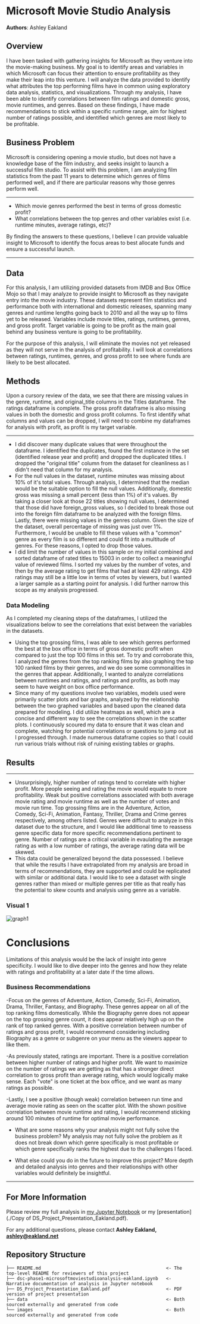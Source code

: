 # Microsoft Movie Studio Analysis

**Authors**: Ashley Eakland


## Overview

I have been tasked with gathering insights for Microsoft as they venture into the movie-making business. My goal is to identify areas and variables in which Microsoft can focus their attention to ensure profitability as they make their leap into this venture. I will analyze the data provided to identify what attributes the top performing films have in common using exploratory data analysis, statistics, and visualizations. Through my analysis, I have been able to identify correlations between film ratings and domestic gross, movie runtimes, and genres. Based on these findings, I have made recommendations to stick within a specific runtime range, aim for highest number of ratings possible, and identified which genres are most likely to be profitable.  

## Business Problem

Microsoft is considering opening a movie studio, but does not have a knowledge base of the film industry, and seeks insight to launch a successful film studio. To assist with this problem, I am analyzing film statistics from the past 11 years to determine which genres of films performed well, and if there are particular reasons why those genres perform well.
***
* Which movie genres performed the best in terms of gross domestic profit?
* What correlations between the top genres and other variables exist (i.e. runtime minutes, average ratings, etc)?

By finding the answers to these questions, I believe I can provide valuable insight to Microsoft to identify the focus areas to best allocate funds and ensure a successful launch.
***

## Data

For this analysis, I am utilizing provided datasets from IMDB and Box Office Mojo so that I may analyze to provide insight to Microsoft as they navigate entry into the movie industry. These datasets represent film statistics and performance both with international and domestic releases, spanning many genres and runtime lengths going back to 2010 and all the way up to films yet to be released. Variables include movie titles, ratings, runtimes, genres, and gross profit. Target variable is going to be profit as the main goal behind any business venture is going to be profitability. 

For the purpose of this analysis, I will eliminate the movies not yet released as they will not serve in the analysis of profitability. I will look at correlations between ratings, runtimes, genres, and gross profit to see where funds are likely to be best allocated.


## Methods

Upon a cursory review of the data, we see that there are missing values in the genre, runtime, and original_title columns in the Titles dataframe. The ratings dataframe is complete. The gross profit dataframe is also missing values in both the domestic and gross profit columns. To first identify what columns and values can be dropped, I will need to combine my dataframes for analysis with profit, as profit is my target variable.

***

* I did discover many duplicate values that were throughout the dataframe. I identified the duplicates, found the first instance in the set (identified release year and profit) and dropped the duplicated titles. I dropped the "original title" column from the dataset for cleanliness as I didn't need that column for my analysis.
* For the null values in the dataset, runtime minutes was missing about 10% of it's total values. Through analysis, I determined that the median would be the suitable option to fill the null values. Additionally, domestic gross was missing a small percent (less than 1%) of it's values. By taking a closer look at those 22 titles showing null values, I determined that those did have foreign_gross values, so I decided to break those out into the foreign film dataframe to be analyzed with the foreign films. Lastly, there were missing values in the genres column. Given the size of the dataset, overall percentage of missing was just over 1%. Furthermore, I would be unable to fill these values with a "common" genre as every film is so different and could fit into a multitude of genres. For these reasons, I opted to drop those values.
* I did limit the number of values in this sample on my initial combined and sorted dataframe of rated titles to 15003 in order to collect a meaningful value of reviewed films. I sorted my values by the number of votes, and then by the average rating to get films that had at least 429 ratings. 429 ratings may still be a little low in terms of votes by viewers, but I wanted a larger sample as a starting point for analysis. I did further narrow this scope as my analysis progressed.

### Data Modeling
As I completed my cleaning steps of the dataframes, I utilized the visualizations below to see the correlations that exist between the variables in the datasets.

* Using the top grossing films, I was able to see which genres performed the best at the box office in terms of gross domestic profit when compared to just the top 100 films in this set. To try and corroborate this, I analyzed the genres from the top ranking films by also graphing the top 100 ranked films by their genres, and we do see some commonalities in the genres that appear. Additionally, I wanted to analyze correlations between runtimes and ratings, and ratings and profits, as both may seem to have weight on box office performance.
* Since many of my questions involve two variables, models used were primarily scatter plots and bar graphs, analyzed by the relationship between the two graphed variables and based upon the cleaned data prepared for modeling. I did utilize heatmaps as well, which are a concise and different way to see the correlations shown in the scatter plots.
I continuously scoured my data to ensure that it was clean and complete, watching for potential correlations or questions to jump out as I progressed through. I made numerous dataframe copies so that I could run various trials without risk of ruining existing tables or graphs.


## Results

***
* Unsurprisingly, higher number of ratings tend to correlate with higher profit. More people seeing and rating the movie would equate to more profitability. Weak but positive correlations associated with both average movie rating and movie runtime as well as the number of votes and movie run time. Top grossing films are in the Adventure, Action, Comedy, Sci-Fi, Animation, Fantasy, Thriller, Drama and Crime genres respectively, among others listed. Genres were difficult to analyze in this dataset due to the structure, and I would like additional time to reassess genre specific data for more specific recommendations pertinent to genre. Number of ratings are a critical variable in evaulating the average rating as with a low number of ratings, the average rating data will be skewed. 
* This data could be generalized beyond the data possessed. I believe that while the results I have extrapolated from my analysis are broad in terms of recommendations, they are supported and could be replicated with similar or additional data. I would like to see a dataset with single genres rather than mixed or multiple genres per title as that really has the potential to skew counts and analysis using genre as a variable. 



### Visual 1
![graph1](./images/viz1.png)

# Conclusions
Limitations of this analysis would be the lack of insight into genre specificity. I would like to dive deeper into the genres and how they relate with ratings and profitability at a later date if the time allows. 

### Business Recommendations
 -Focus on the genres of Adventure, Action, Comedy, Sci-Fi, Animation, Drama, Thriller, Fantasy, and Biography. These genres appear on all of the top ranking films domestically. While the Biography genre does not appear on the top grossing genre count, it does appear relatively high up on the rank of top ranked genres. With a positive correlation between number of ratings and gross profit, I would recommend considering including Biography as a genre or subgenre on your menu as the viewers appear to like them. 
 
 -As previously stated, ratings are important. There is a positive correlation between higher number of ratings and higher profit. We want to maximize on the number of ratings we are getting as that has a stronger direct correlation to gross profit than average rating, which would logically make sense. Each "vote" is one ticket at the box office, and we want as many ratings as possible.
 
 -Lastly, I see a positive (though weak) correlation between run time and average movie rating as seen on the scatter plot. With the shown positive correlation between movie runtime and rating, I would recommend sticking around 100 minutes of runtime for optimal movie performance. 
 
* What are some reasons why your analysis might not fully solve the business problem? 
    My analysis may not fully solve the problem as it does not break down which genre specifically is most profitable or which genre specifically ranks the highest due to the challenges I faced.

* What else could you do in the future to improve this project?
     More depth and detailed analysis into genres and their relationships with other variables would definitely be insightful.
***

## For More Information

Please review my full analysis in [my Jupyter Notebook](./dsc-phase1project-microsoftmoviestudioanalysis-eakland.ipynb) or my [presentation](./Copy of DS_Project_Presentation_Eakland.pdf).

For any additional questions, please contact **Ashley Eakland, ashley@eakland.net**

## Repository Structure

```
├── README.md                                               <- The top-level README for reviewers of this project
├── dsc-phase1-microsoftmoviestudioanalysis-eakland.ipynb   <- Narrative documentation of analysis in Jupyter notebook
├── DS_Project_Presentation_Eakland.pdf                     <- PDF version of project presentation
├── data                                                    <- Both sourced externally and generated from code
└── images                                                  <- Both sourced externally and generated from code
```
